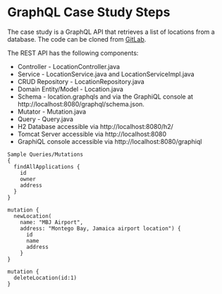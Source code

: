 # GraphQL Case Study Steps

The case study is a GraphQL API that retrieves a list of locations from a database. The code can be cloned from [GitLab](https://gitlab.com/videolearning/udacity-java/tree/master/Lesson3-graphql).

The REST API has the following components:

* Controller - LocationController.java
* Service - LocationService.java and LocationServiceImpl.java
* CRUD Repository - LocationRepository.java
* Domain Entity/Model - Location.java
* Schema - location.graphqls and via the GraphiQL console at http://localhost:8080/graphql/schema.json.
* Mutator - Mutation.java
* Query - Query.java
* H2 Database accessible via http://localhost:8080/h2/
* Tomcat Server accessible via http://localhost:8080
* GraphiQL console accessible via http://localhost:8080/graphiql

```
Sample Queries/Mutations
{
  findAllApplications {
    id
    owner
    address
  }
}

mutation {
  newLocation(
    name: "MBJ Airport",
    address: "Montego Bay, Jamaica airport location") {
      id 
      name
      address
    }
}

mutation {
  deleteLocation(id:1)
}

```
